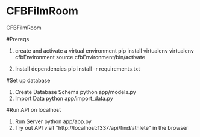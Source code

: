 # CFBFilmRoom
CFBFilmRoom

#Prereqs
1. create and activate a virtual environment
pip install virtualenv
virtualenv cfbEnvironment
source cfbEnvironment/bin/activate

2. Install dependencies
pip install -r requirements.txt

#Set up database
1. Create Database Schema
python app/models.py
2. Import Data
python app/import_data.py

#Run API on localhost
1. Run Server
python app/app.py
2. Try out API
visit "http://localhost:1337/api/find/athlete" in the browser
